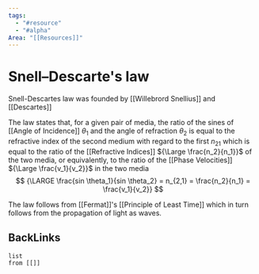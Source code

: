 ```yaml
---
tags:
  - "#resource"
  - "#alpha"
Area: "[[Resources]]"
---
```


# Snell–Descarte's law

Snell-Descartes law was founded by [[Willebrord Snellius]] and [[Descartes]]

The law states that, for a given pair of media, the ratio of the sines of [[Angle of Incidence]] $\theta_1$ and the angle of refraction $\theta_2$ is equal to the refractive index of the second medium with regard to the first $n_{21}$ which is equal to the ratio of the [[Refractive Indices]] ${\Large \frac{n_2}{n_1}}$ of the two media, or equivalently, to the ratio of the [[Phase Velocities]] ${\Large \frac{v_1}{v_2}}$ in the two media
$$
{\LARGE \frac{sin \theta_1}{sin \theta_2} = n_{2,1} = \frac{n_2}{n_1} = \frac{v_1}{v_2}}
$$

The law follows from [[Fermat]]'s [[Principle of Least Time]] which in turn follows from the propagation of light as waves.

## BackLinks

```dataview
list
from [[]]
```

